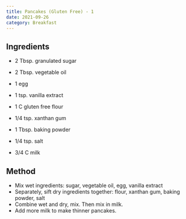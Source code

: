 ```yaml
---
title: Pancakes (Gluten Free) - 1
date: 2021-09-26
category: Breakfast
---
```


## Ingredients

- 2 Tbsp. granulated sugar
- 2 Tbsp. vegetable oil
- 1 egg
- 1 tsp. vanilla extract

- 1 C gluten free flour
- 1/4 tsp. xanthan gum
- 1 Tbsp. baking powder
- 1/4 tsp. salt

- 3/4 C milk

## Method

- Mix wet ingredients: sugar, vegetable oil, egg, vanilla extract
- Separately, sift dry ingredients together: flour, xanthan gum, baking powder, salt
- Combine wet and dry, mix. Then mix in milk. 
- Add more milk to make thinner pancakes.

